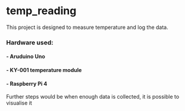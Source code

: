 # temp_reading

This project is designed to measure temperature and log the data.

### Hardware used:

#### - Aruduino Uno
#### - KY-001 temperature module
#### - Raspberry Pi 4  

Further steps would be when enough data is collected, it is possible to visualise it
